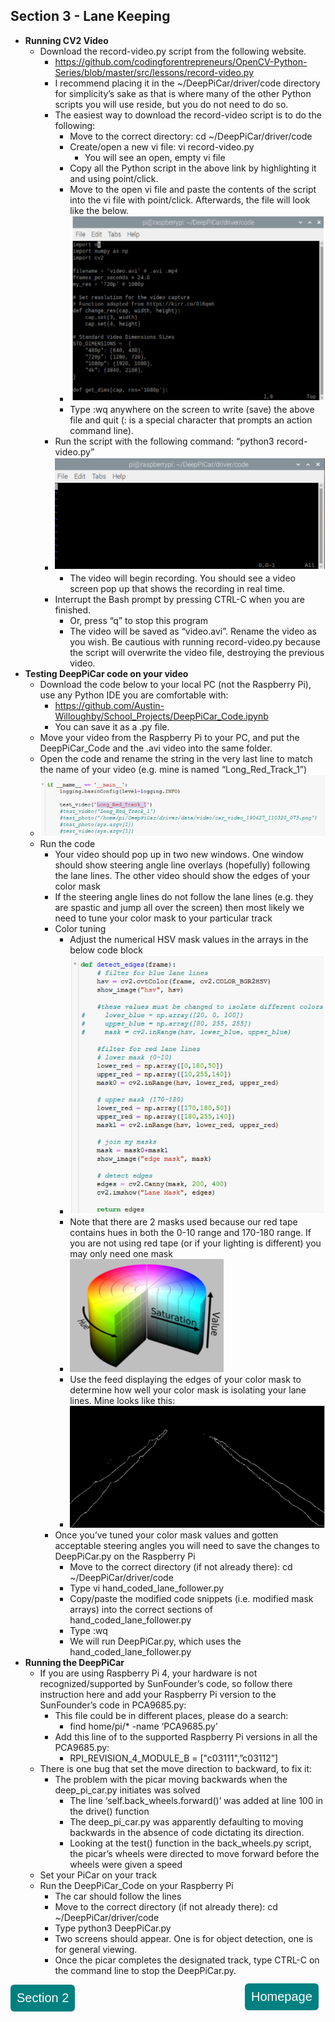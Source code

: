 ## Section 3 - Lane Keeping
  * **Running CV2 Video**
    - Download the record-video.py script from the following website.
      - https://github.com/codingforentrepreneurs/OpenCV-Python-Series/blob/master/src/lessons/record-video.py
      - I recommend placing it in the ~/DeepPiCar/driver/code directory for simplicity’s sake as that is where many of the other Python scripts you will use reside, but you do not need to do so.
      - The easiest way to download the record-video script is to do the following:
        - Move to the correct directory: cd ~/DeepPiCar/driver/code
        - Create/open a new vi file: vi record-video.py
           - You will see an open, empty vi file
        - Copy all the Python script in the above link by highlighting it and using point/click.
        - Move to the open vi file and paste the contents of the script into the vi file with point/click.  Afterwards, the file will look like the below.
        - ![](images/sec3image1.PNG)
        - Type :wq anywhere on the screen to write (save) the above file and quit (: is a special character that prompts an action command line).
      - Run the script with the following command: “python3 record-video.py”
      - ![](images/sec3image2.PNG)
        - The video will begin recording.  You should see a video screen pop up that shows the recording in real time.
      - Interrupt the Bash prompt by pressing CTRL-C when you are finished.
        - Or, press “q” to stop this program
        - The video will be saved as “video.avi”.  Rename the video as you wish.  Be cautious with running record-video.py because the script will overwrite the video file, destroying the previous video.
  * **Testing DeepPiCar code on your video**
    - Download the code below to your local PC (not the Raspberry Pi), use any Python IDE you are comfortable with:
      - https://github.com/Austin-Willoughby/School_Projects/DeepPiCar_Code.ipynb
      - You can save it as a .py file.
    - Move your video from the Raspberry Pi to your PC, and put the DeepPiCar_Code and the .avi video into the same folder.
    - Open the code and rename the string in the very last line to match the name of your video (e.g. mine is named “Long_Red_Track_1”)
    - ![](images/sec3image3.PNG)
    - Run the code
      - Your video should pop up in two new windows.  One window should show steering angle line overlays (hopefully) following the lane lines.  The other video should show the edges of your color mask
      - If the steering angle lines do not follow the lane lines (e.g. they are spastic and jump all over the screen) then most likely we need to tune your color mask to your particular track
      - Color tuning
        - Adjust the numerical HSV mask values in the arrays in the below code block
        - ![](images/sec3image4.PNG)
        - Note that there are 2 masks used because our red tape contains hues in both the 0-10 range and 170-180 range.  If you are not using red tape (or if your lighting is different) you may only need one mask
        - ![](images/sec3image5.PNG)
        - Use the feed displaying the edges of your color mask to determine how well your color mask is isolating your lane lines.  Mine looks like this:
        - ![](images/sec3image6.PNG)
      - Once you’ve tuned your color mask values and gotten acceptable steering angles you will need to save the changes to DeepPiCar.py on the Raspberry Pi
        - Move to the correct directory (if not already there): cd ~/DeepPiCar/driver/code
        - Type vi hand_coded_lane_follower.py
        - Copy/paste the modified code snippets (i.e. modified mask arrays) into the correct sections of hand_coded_lane_follower.py
        - Type :wq
        - We will run DeepPiCar.py, which uses the hand_coded_lane_follower.py
  * **Running the DeepPiCar**
    - If you are using Raspberry Pi 4, your hardware is not recognized/supported by SunFounder’s code, so follow there instruction here and add your Raspberry Pi version to the SunFounder’s code in PCA9685.py:
      -  This file could be in different places, please do a search:
         - find home/pi/* -name ‘PCA9685.py’
       - Add this line of to the supported Raspberry Pi versions in all the PCA9685.py:
         - RPI_REVISION_4_MODULE_B = ["c03111",”c03112”]
    - There is one bug that set the move direction to backward, to fix it:
      - The problem with the picar moving backwards when the deep_pi_car.py initiates was solved
        - The line ‘self.back_wheels.forward()’ was added at line 100 in the drive() function
        - The deep_pi_car.py was apparently defaulting to moving backwards in the absence of code dictating its direction.
        - Looking at the test() function in the back_wheels.py script, the picar’s wheels were directed to move forward before the wheels were given a speed
    - Set your PiCar on your track
    - Run the DeepPiCar_Code on your Raspberry Pi
      - The car should follow the lines
      - Move to the correct directory (if not already there): cd ~/DeepPiCar/driver/code
      - Type python3 DeepPiCar.py
      - Two screens should appear.  One is for object detection, one is for general viewing.
      - Once the picar completes the designated track, type CTRL-C on the command line to stop the DeepPiCar.py.
  
  <style type="text/css">
#submit {
 background-color: #008080;
 padding: .5em;
 -moz-border-radius: 5px;
 -webkit-border-radius: 5px;
 border-radius: 6px;
 color: #fff;
 align: center;
 font-size: 20px;
 text-decoration: none;
 border: none;
}
#submit:hover {
 border: none;
 background: orange;
 box-shadow: 0px 0px 1px #777;
}
</style>

<form>
<input id='submit' type="BUTTON" value="Section 2" onclick="window.location.href='https://larguncw.github.io/PyRoboCar/pages/section_2'">
</form>

<form>
<input id='submit' style="position: relative; left: 375px; bottom: 45px;" type="BUTTON" value="Homepage" onclick="window.location.href='https://larguncw.github.io/PyRoboCar/'">
</form>

<form>
<input id='submit' style="position: relative; left: 750px; bottom: 90px;" type="BUTTON" value="Section 4" onclick="window.location.href='https://larguncw.github.io/PyRoboCar/pages/section_4'">
</form>
